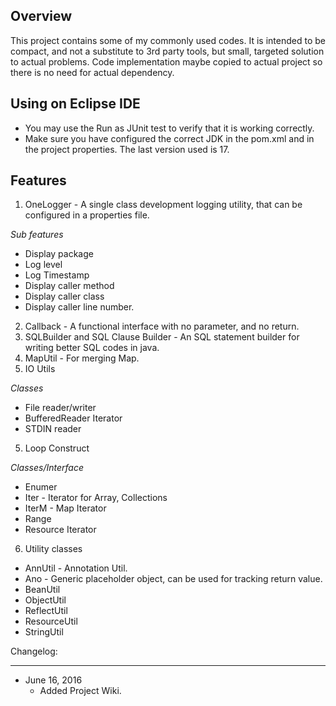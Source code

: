 ## Overview

This project contains some of my commonly used codes.  It is intended to be compact,
and not a substitute to 3rd party tools, but small, targeted solution to actual problems.
Code implementation maybe copied to actual project so there is no need for actual dependency.

## Using on Eclipse IDE
* You may use the Run as JUnit test to verify that it is working correctly. 
* Make sure you have configured the correct JDK in the pom.xml and in the project properties. The last version used is 17.

###


## Features

1. OneLogger - A single class development logging utility, that can be configured in 
a properties file.
  
  *Sub features*
  
  - Display package
  - Log level
  - Log Timestamp
  - Display caller method
  - Display caller class
  - Display caller line number.
  
2. Callback - A functional interface with no parameter, and no return.
3. SQLBuilder and SQL Clause Builder - An SQL statement builder for writing better
SQL codes in java.
4. MapUtil - For merging Map.
5. IO Utils
 
  *Classes*

  - File reader/writer
  - BufferedReader Iterator
  - STDIN reader
  
5. Loop Construct
  
  *Classes/Interface*

  - Enumer
  - Iter - Iterator for Array, Collections
  - IterM - Map Iterator
  - Range
  - Resource Iterator
  
6.  Utility classes

  - AnnUtil - Annotation Util.
  - Ano - Generic placeholder object, can be used for tracking return value.
  - BeanUtil
  - ObjectUtil
  - ReflectUtil
  - ResourceUtil
  - StringUtil
  

Changelog:

----------
- June 16, 2016
  - Added Project Wiki.
